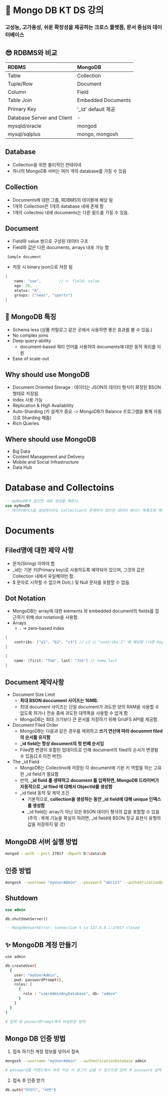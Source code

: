 # 🍟 Mongo DB KT DS 강의

### 고성능, 고가용성, 쉬운 확장성을 제공하는 크로스 플랫폼, 문서 중심의 데이터베이스

## 😎 RDBMS와 비교

| RDBMS                      | MongoDB             |
| :------------------------- | :------------------ |
| Table                      | Collection          |
| Tuple/Row                  | Document            |
| Column                     | Field               |
| Table Join                 | Embedded Documents  |
| Primary Key                | '\_id' default 제공 |
| Database Server and Client | -                   |
| mysqld/oracle              | mongod              |
| mysql/sqlplus              | mongo, mongosh      |

## Database

- Collection을 위한 물리적인 컨테이네
- 하나의 MongoDB 서버는 여러 개의 database를 가질 수 있음

## Collection

- Documents에 대한 그룹, RDBMS의 테이블에 해당 됨
- 1개의 Collection은 1개의 database 내에 존재 함
- 1개의 collectnio 내에 documents는 다른 필드를 가질 수 있음.

## Document

- Field와 value 쌍으로 구성된 데이터 구조
- Field와 값은 다른 documents, arrays 내포 가능 함

` Sample document`

- 저장 시 binary json으로 저장 됨

```java
{
    name: "sue",        // <- field: value
    age: 26,
    atatus: "A",
    groups: ["news", "sports"]
}
```

## 🍕 MongoDB 특징

- Schema less (상품 카탈로그 같은 곳에서 사용하면 좋은 효과를 볼 수 있음.)
- No complex joins
- Deep query-ability
  - document-based 쿼리 언어를 사용하여 documents에 대한 동적 쿼리를 지원
- Ease of scale-out

## Why should use MongoDB

- Document Oriented Storage : 데이터는 JSON의 데이터 형식이 확장된 BSON 형태로 저장됨.
- Index 사용 가능
- Replication & High Availability
- Auto-Sharding (키 설계가 중요 -> MongoDB가 Balance 프로그램을 통해 자동으로 Sharding 해줌)
- Rich Queries

## Where should use MongoDB

- Big Data
- Content Management and Delivery
- Mobile and Social Infrastructure
- Data Hub

# Database and Collectoins

```sql
-- myNewDB가 없으면 새로 생성을 해준다.
use myNewDB
-- 데이터베이스를 생성하더라도 Collection이 존재하지 않으면 데이터 베이스 목록조회 에서 보이지 않음(show dbs)
```

# Documents

## Filed명에 대한 제약 사항

- 문자(String) 이여야 함
- \_id는 기본 키(Primary key)로 사용하도록 예약되어 있으며, 그것의 값은 Collection 내에서 유일해야만 함.
- $ 문자로 시작할 수 없으며 Dot(.) 및 Null 문자를 포함할 수 없음.

## Dot Notation

- MongoDB는 array에 대한 elements 와 embedded document의 fields를 접근하기 위해 dot notation을 사용함.
- Arrays
  - <array>.<index> -> zero-based index

```java
{
    contribs: ["a1", "b2", "c3"] // c3 는 "contribs.2" 에 해당함 (다른 Key 값이 없으므로)
}

{
    name: {first: "Tom", last: "Job"} // name.last
}
```

## Document 제약사항

- Document Size Limit
  - **최대 BSON doccument 사이즈는 16MB.**
  - 최대 document 사이즈는 단일 document가 과도한 양의 RAM을 사용할 수 없도록 하거나 전송 중에 과도한 대역폭을 사용할 수 없게 함
  - MongoDB는 최대 크기보다 큰 문서를 저장하기 위해 GridFS API를 제공함.
- Document Filed Order
  - MongoDB는 다음과 같은 경우를 제외하고 **쓰기 연산에 따라 docuemnt filed의 순서를 유지함**
  - **\_id field는 항상 document의 첫 번째 순서임**
  - Filed명 변경이 포함된 업데이트로 인해 document의 filed의 순서가 변경될 수 있음(2.6 이전 버전)
- The \_id Field
  - MongoDB는 Collectino에 저장된 각 document에 기본 키 역할을 하는 고유한 \_id field가 필요함
  - 만약, **\_id field 를 생략하고 document 를 입력하면, MongoDB 드라이버가 자동적으로 \_id filed 에 대해서 ObjectId를 생성함**
  - \_id field 동작 및 제약 조건
    - 기본적으로, **collection을 생성하는 동안 \_id field에 대해 unique 인덱스를 생성함**
    - \_id field는 array가 아닌 모든 BSON 데이터 형식의 값을 포함할 수 있음 (주의 : 복제 기능을 확실히 하려면, \_id field에 BSON 정규 표현식 유형의 값을 저장하지 말 것)

## MongoDB 서버 실행 방법

```bash
mongod --auth --port 27017 -dbpath D:\data\db
```

## 인증 방법

```bash
mongosh --username "myUserAdmin" --password "abc123" --authenticationDatabase admin
```

## Shutdown

```sql
use admin

db.shutdownServer()

-- MongoNetworkError: connection 5 to 127.0.0.1:27017 closed
```

## ✨ MongoDB 계정 만들기

```bash
use admin

db.createUser(
  {
    user: "myUserAdmin",
    pwd: passwordPrompt(),
    roles: [
      {
        role : "userAdminAnyDatabase", db: "admin"
      }
    ]
  }
)

# 입력 후 paswordPrompt에서 비밀번호 입력
```

## Mongo DB 인증 방법

1. 접속 하기전 계정 정보를 넣어서 접속

```bash
mongosh --username "myUserAdmin" --authenticationDatabase admin

# password를 커멘드에서 바로 작성 시 로그가 남을 수 있으므로 입력 후 password 입력
```

2. 접속 후 인증 받기

```bash
db.auth("아이디", "비번")
```
